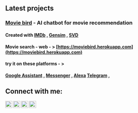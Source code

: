 


## Latest projects

### [Movie bird](https://moviebird.herokuapp.com) - AI chatbot for movie recommendation
#### Created with [IMDb](https://www.imdb.com/interfaces/) , [Gensim](https://en.wikipedia.org/wiki/Gensim)  , [SVD](https://en.wikipedia.org/wiki/Singular_value_decomposition)

#### Movie search - web  - > [https://moviebird.herokuapp.com](https://moviebird.herokuapp.com)

#### try it on these platforms - >

#### [Google Assistant](https://assistant.google.com/services/a/uid/000000c35b787294?hl=en) , [Messenger](https://www.messenger.com/t/themoviebird) , [Alexa](https://alexa.amazon.com/) [Telegram](https://t.me/The_Movie_bird_bot) , 



## Connect with me:

[<img align="left" alt="iamr2k | Twitter" width="22px" src="https://raw.githubusercontent.com/iamr2k/iamr2k/master/icons8-twitter.svg" />][twitter]
[<img align="left" alt="iamr2k | LinkedIn" width="22px" src="https://raw.githubusercontent.com/iamr2k/iamr2k/master/icons8-linkedin-circled.svg" />][linkedin]
[<img align="left" alt="iamr2k | Instagram" width="22px" src="https://raw.githubusercontent.com/iamr2k/iamr2k/master/icons8-instagram.svg" />][instagram]
[<img align="left" alt="iamr2k | Blog" width="22px" src="https://raw.githubusercontent.com/iamr2k/iamr2k/master/icons8-blogger.svg" />][blog]
<br />

[twitter]: https://twitter.com/iamrahul2k
[instagram]: https://instagram.com/i.m_r2k
[linkedin]: https://linkedin.com/in/rahulr2k
[blog]: https://www.thisisrahul.ml
